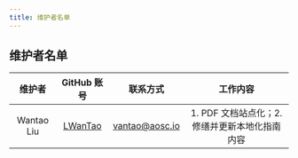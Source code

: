 ```yaml
---
title: 维护者名单
---
```


## 维护者名单

|维护者|GitHub 账号|联系方式|工作内容|
|:--:|:--:|:--:|:--:|
|Wantao Liu|[LWanTao](https://github.com/lwantao)|<vantao@aosc.io>|1. PDF 文档站点化；2. 修缮并更新本地化指南内容|

<!-- 应该不打算用下面这种形式，因为并解决不了本站点框架所使用的 Markdown 渲染器强行换行的问题（在移动端浏览不美观） -->
<!-- <table>
    <tr>
        <td width="100%">
            <table>
                <tr>
                    <td align="center">维护者</td>
                    <td align="center">GitHub 账号</td>
                    <td align="center">联系方式</td>
                    <td align="center">工作内容</td>
                </tr>
                <tr>
                    <td align="center">Wantao Liu</td>
                    <td align="center"><a herf="https://github.com/lwantao">LWanTao</a></td>
                    <td align="center">vantao@aosc.io</td>
                    <td align="center">1. PDF 文档站点化；2. 修缮并更新本地化指南内容</td>
                </tr>
            </table>
        </td>
    </tr>
</table> -->
